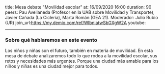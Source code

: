 title: Mesa debate "Movilidad escolar"
at: 16/09/2020 16:00
duration: 90
peers:  Pau Avellaneda (Profesor en la UAB sobre Movilidad y Transporte), Javier Cañada (La Ciclería), Marta Román (GEA 21). Moderador: Julio Rubio (UR)
join_url:https://my.demio.com/ref/WlbniatwSbGXgW2A
youtube: 

----
### Sobre qué hablaremos en este evento

Los niños y niñas son el futuro, también en materia de movilidad. En esta mesa de debate analizaremos todo lo que rodea a la movilidad escolar, sus retos y necesidades más urgentes. Porque una ciudad más amable para los niños y niñas es una ciudad mejor para todos. 
